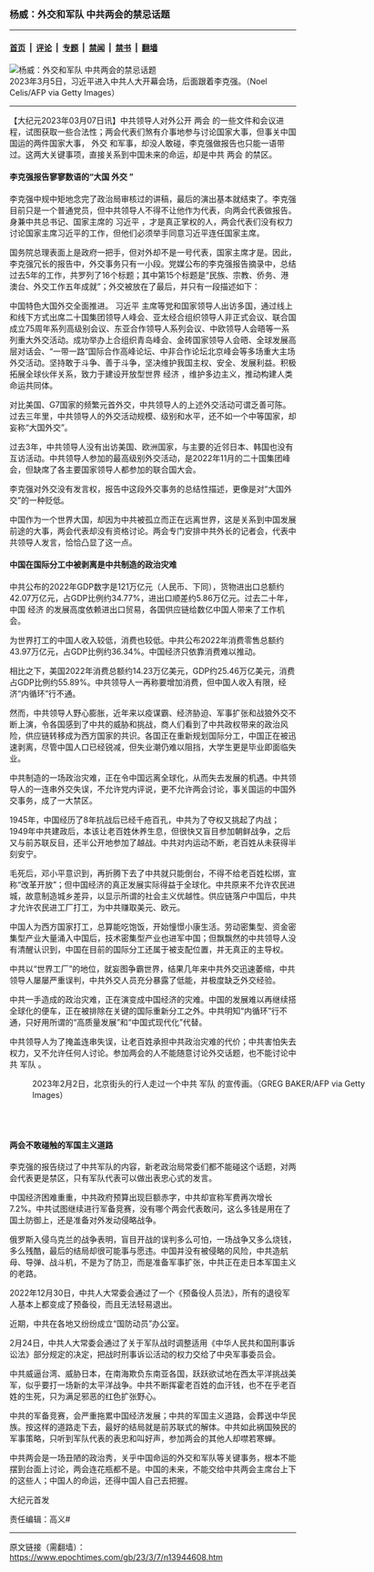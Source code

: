 ### 杨威：外交和军队 中共两会的禁忌话题

---

#### [首页](../../../..?n13944608) &nbsp;|&nbsp; [评论](../../../../../epoch-comment?n13944608) &nbsp;|&nbsp; [专题](../../../../../epoch-special?n13944608) &nbsp;|&nbsp; [禁闻](../../../../../epoch-news?n13944608) &nbsp;|&nbsp; [禁书](../../../../../books?n13944608) &nbsp;|&nbsp; [翻墙](https://github.com/gfw-breaker/nogfw/blob/master/README.md?n13944608)


<div><img alt="杨威：外交和军队 中共两会的禁忌话题" class="attachment-djy_600_400 size-djy_600_400 wp-post-image" src="https://i.epochtimes.com/assets/uploads/2023/03/id13944609-GettyImages-1247747821-600x400.jpg"/>
<div class="caption">
 2023年3月5日，习近平进入中共人大开幕会场，后面跟着李克强。（Noel Celis/AFP via Getty Images）
</div></div><hr/><div class="post_content" id="artbody" itemprop="articleBody">
 <!-- article content begin -->
 <p>
  【大纪元2023年03月07日讯】中共领导人对外公开
  <ok href="https://www.epochtimes.com/gb/tag/%E4%B8%A4%E4%BC%9A.html">
   两会
  </ok>
  的一些文件和会议进程，试图获取一些合法性；两会代表们煞有介事地参与讨论国家大事，但事关中国国运的两件国家大事，
  <ok href="https://www.epochtimes.com/gb/tag/%E5%A4%96%E4%BA%A4.html">
   外交
  </ok>
  和军事，却没人敢碰，李克强做报告也只能一语带过。这两大关键事项，直接关系到中国未来的命运，却是中共
  <ok href="https://www.epochtimes.com/gb/tag/%E4%B8%A4%E4%BC%9A.html">
   两会
  </ok>
  的禁区。
 </p>
 <h4>
  李克强报告寥寥数语的“大国
  <ok href="https://www.epochtimes.com/gb/tag/%E5%A4%96%E4%BA%A4.html">
   外交
  </ok>
  ”
 </h4>
 <p>
  李克强中规中矩地念完了政治局审核过的讲稿，最后的演出基本就结束了。李克强目前只是一个普通党员，但中共领导人不得不让他作为代表，向两会代表做报告。身兼中共总书记、国家主席的
  <ok href="https://www.epochtimes.com/gb/tag/%E4%B9%A0%E8%BF%91%E5%B9%B3.html">
   习近平
  </ok>
  ，才是真正掌权的人，两会代表们没有权力讨论国家主席习近平的工作，但他们必须举手同意习近平连任国家主席。
 </p>
 <p>
  国务院总理表面上是政府一把手，但对外却不是一号代表，国家主席才是。因此，李克强冗长的报告中，外交事务只有一小段。党媒公布的李克强报告摘录中，总结过去5年的工作，共罗列了16个标题；其中第15个标题是“民族、宗教、侨务、港澳台、外交工作五年成就”；外交被放在了最后，并只有一段描述如下：
 </p>
 <p>
  中国特色大国外交全面推进。
  <ok href="https://www.epochtimes.com/gb/tag/%E4%B9%A0%E8%BF%91%E5%B9%B3.html">
   习近平
  </ok>
  主席等党和国家领导人出访多国，通过线上和线下方式出席二十国集团领导人峰会、亚太经合组织领导人非正式会议、联合国成立75周年系列高级别会议、东亚合作领导人系列会议、中欧领导人会晤等一系列重大外交活动。成功举办上合组织青岛峰会、金砖国家领导人会晤、全球发展高层对话会、“一带一路”国际合作高峰论坛、中非合作论坛北京峰会等多场重大主场外交活动。坚持敢于斗争、善于斗争，坚决维护我国主权、安全、发展利益。积极拓展全球伙伴关系，致力于建设开放型世界
  <ok href="https://www.epochtimes.com/gb/tag/%E7%BB%8F%E6%B5%8E.html">
   经济
  </ok>
  ，维护多边主义，推动构建人类命运共同体。
 </p>
 <p>
  对比美国、G7国家的频繁元首外交，中共领导人的上述外交活动可谓乏善可陈。过去三年里，中共领导人的外交活动规模、级别和水平，还不如一个中等国家，却妄称“大国外交”。
 </p>
 <p>
  过去3年，中共领导人没有出访美国、欧洲国家，与主要的近邻日本、韩国也没有互访活动。中共领导人参加的最高级别外交活动，是2022年11月的二十国集团峰会，但缺席了各主要国家领导人都参加的联合国大会。
 </p>
 <p>
  李克强对外交没有发言权，报告中这段外交事务的总结性描述，更像是对“大国外交”的一种贬低。
 </p>
 <p>
  中国作为一个世界大国，却因为中共被孤立而正在远离世界，这是关系到中国发展前途的大事，两会代表却没有资格讨论。两会专门安排中共外长的记者会，代表中共领导人发言，恰恰凸显了这一点。
 </p>
 <h4>
  中国在国际分工中被剥离是中共制造的政治灾难
 </h4>
 <p>
  中共公布的2022年GDP数字是121万亿元（人民币、下同），货物进出口总额约42.07万亿元，占GDP比例约34.77%，进出口顺差约5.86万亿元。过去二十年，中国
  <ok href="https://www.epochtimes.com/gb/tag/%E7%BB%8F%E6%B5%8E.html">
   经济
  </ok>
  的发展高度依赖进出口贸易，各国供应链给数亿中国人带来了工作机会。
 </p>
 <p>
  为世界打工的中国人收入较低，消费也较低。中共公布2022年消费零售总额约43.97万亿元，占GDP比例约36.34%。中国经济只依靠消费难以推动。
 </p>
 <p>
  相比之下，美国2022年消费总额约14.23万亿美元，GDP约25.46万亿美元，消费占GDP比例约55.89%。中共领导人一再称要增加消费，但中国人收入有限，经济“内循环”行不通。
 </p>
 <p>
  然而，中共领导人野心膨胀，近年来以疫谋霸、经济胁迫、军事扩张和战狼外交不断上演，令各国感到了中共的威胁和挑战，商人们看到了中共政权带来的政治风险，供应链转移成为西方国家的共识。各国正在重新规划国际分工，中国正在被迅速剥离，尽管中国人口已经锐减，但失业潮仍难以阻挡，大学生更是毕业即面临失业。
 </p>
 <p>
  中共制造的一场政治灾难，正在令中国远离全球化，从而失去发展的机遇。中共领导人的一连串外交失误，不允许党内评说，更不允许两会讨论，事关国运的中国外交事务，成了一大禁区。
 </p>
 <p>
  1945年，中国经历了8年抗战后已经千疮百孔，中共为了夺权又挑起了内战；1949年中共建政后，本该让老百姓休养生息，但很快又盲目参加朝鲜战争，之后又与前苏联反目，还半公开地参加了越战。中共对内运动不断，老百姓从未获得半刻安宁。
 </p>
 <p>
  毛死后，邓小平意识到，再折腾下去了中共就只能倒台，不得不给老百姓松绑，宣称“改革开放”；但中国经济的真正发展实际得益于全球化。中共原来不允许农民进城，故意制造城乡差异，以显示所谓的社会主义优越性。供应链落户中国后，中共才允许农民进工厂打工，为中共赚取美元、欧元。
 </p>
 <p>
  中国人为西方国家打工，总算能吃饱饭，开始憧憬小康生活。劳动密集型、资金密集型产业大量涌入中国后，技术密集型产业也进军中国；但飘飘然的中共领导人没有清醒认识到，中国在目前的国际分工还属于被支配位置，并无真正的主导权。
 </p>
 <p>
  中共以“世界工厂”的地位，就妄图争霸世界，结果几年来中共外交迅速萎缩，中共领导人屡屡严重误判，中共外交人员充分暴露了低能，并极度缺乏外交经验。
 </p>
 <p>
  中共一手造成的政治灾难，正在演变成中国经济的灾难。中国的发展难以再继续搭全球化的便车，正在被排除在关键的国际重新分工之外。中共明知“内循环”行不通，只好用所谓的“高质量发展”和“中国式现代化”代替。
 </p>
 <p>
  中共领导人为了掩盖连串失误，让老百姓承担中共政治灾难的代价；中共害怕失去权力，又不允许任何人讨论。参加两会的人不能随意讨论外交话题，也不能讨论中共
  <ok href="https://www.epochtimes.com/gb/tag/%E5%86%9B%E9%98%9F.html">
   军队
  </ok>
  。
 </p>
 <figure aria-describedby="caption-attachment-13944610" class="wp-caption aligncenter" id="attachment_13944610" style="width: 600px">
  <ok href="https://i.epochtimes.com/assets/uploads/2023/03/id13944610-GettyImages-1247611886.jpg" target="_blank">
   <img alt="" class="size-large wp-image-13944610" src="https://i.epochtimes.com/assets/uploads/2023/03/id13944610-GettyImages-1247611886-600x400.jpg"/>
  </ok>
  <br/><figcaption class="wp-caption-text" id="caption-attachment-13944610">
   2023年2月2日，北京街头的行人走过一个中共
   <ok href="https://www.epochtimes.com/gb/tag/%E5%86%9B%E9%98%9F.html">
    军队
   </ok>
   的宣传画。（GREG BAKER/AFP via Getty Images）
  </figcaption><br/>
 </figure><br/>
 <h4>
  两会不敢碰触的军国主义道路
 </h4>
 <p>
  李克强的报告绕过了中共军队的内容，新老政治局常委们都不能碰这个话题，对两会代表更是禁区，只有军队代表可以做出表忠心式的发言。
 </p>
 <p>
  中国经济困难重重，中共政府预算出现巨额赤字，中共却宣称军费再次增长7.2%。中共试图继续进行军备竞赛，没有哪个两会代表敢问，这么多钱是用在了国土防御上，还是准备对外发动侵略战争。
 </p>
 <p>
  俄罗斯入侵乌克兰的战争表明，盲目开战的误判多么可怕，一场战争又多么烧钱，多么残酷，最后的结局却很可能事与愿违。中国并没有被侵略的风险，中共造航母、导弹、战斗机，不是为了防卫，而是准备军事扩张，中共正在走日本军国主义的老路。
 </p>
 <p>
  2022年12月30日，中共人大常委会通过了一个《预备役人员法》，所有的退役军人基本上都变成了预备役，而且无法轻易退出。
 </p>
 <p>
  近期，中共在各地又纷纷成立“国防动员”办公室。
 </p>
 <p>
  2月24日，中共人大常委会通过了关于军队战时调整适用《中华人民共和国刑事诉讼法》部分规定的决定，把战时刑事诉讼活动的权力交给了中央军事委员会。
 </p>
 <p>
  中共威逼台湾、威胁日本，在南海欺负东南亚各国，跃跃欲试地在西太平洋挑战美军，似乎要打一场新的太平洋战争。中共不断挥霍老百姓的血汗钱，也不在乎老百姓的生死，只为满足邪恶的红色扩张野心。
 </p>
 <p>
  中共的军备竞赛，会严重拖累中国经济发展；中共的军国主义道路，会葬送中华民族。按这样的道路走下去，最好的结局就是前苏联式的解体。中共如此祸国殃民的军事策略，只听到军队代表的表忠和叫好声，参加两会的其他人却噤若寒蝉。
 </p>
 <p>
  中共两会是一场丑陋的政治秀，关乎中国命运的外交和军队等关键事务，根本不能摆到台面上讨论，两会连花瓶都不是。中国的未来，不能交给中共两会主席台上下的这些人；中国人的命运，还得中国人自己去把握。
 </p>
 <p>
  大纪元首发
 </p>
 <p>
  责任编辑：高义#
 </p>
 <!-- article content end -->
 <div id="below_article_ad">
 </div>
</div>


---

原文链接（需翻墙）：https://www.epochtimes.com/gb/23/3/7/n13944608.htm